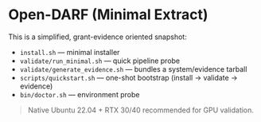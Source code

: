 # Open-DARF (Minimal Extract)

This is a simplified, grant-evidence oriented snapshot:
- `install.sh` — minimal installer
- `validate/run_minimal.sh` — quick pipeline probe
- `validate/generate_evidence.sh` — bundles a system/evidence tarball
- `scripts/quickstart.sh` — one-shot bootstrap (install → validate → evidence)
- `bin/doctor.sh` — environment probe

> Native Ubuntu 22.04 + RTX 30/40 recommended for GPU validation.
